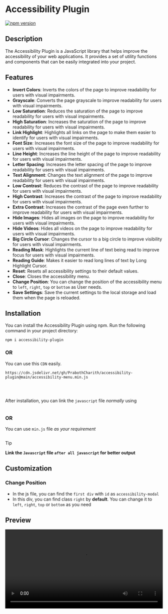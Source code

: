 # Accessibility Plugin

[![npm version](https://badge.fury.io/js/accessibility-plugin.svg)](https://badge.fury.io/js/accessibility-plugin)

## Description

The Accessibility Plugin is a JavaScript library that helps improve the accessibility of your web applications. It provides a set of utility functions and components that can be easily integrated into your project.

## Features

- **Invert Colors**: Inverts the colors of the page to improve readability for users with visual impairments.
- **Grayscale**: Converts the page grayscale to improve readability for users with visual impairments.
- **Low Saturation**: Reduces the saturation of the page to improve readability for users with visual impairments.
- **High Saturation**: Increases the saturation of the page to improve readability for users with visual impairments.
- **Link Highlight**: Highlights all links on the page to make them easier to identify for users with visual impairments.
- **Font Size**: Increases the font size of the page to improve readability for users with visual impairments.
- **Line Height**: Increases the line height of the page to improve readability for users with visual impairments.
- **Letter Spacing**: Increases the letter spacing of the page to improve readability for users with visual impairments.
- **Text Alignment**: Changes the text alignment of the page to improve readability for users with visual impairments.
- **Low Contrast**: Reduces the contrast of the page to improve readability for users with visual impairments.
- **High Contrast**: Increases the contrast of the page to improve readability for users with visual impairments.
- **Extra Contrast**: Increases the contrast of the page even further to improve readability for users with visual impairments.
- **Hide Images**: Hides all images on the page to improve readability for users with visual impairments.
- **Hide Videos**: Hides all videos on the page to improve readability for users with visual impairments.
- **Big Circle Cursor**: Changes the cursor to a big circle to improve visibility for users with visual impairments.
- **Reading Mask**: Highlights the current line of text being read to improve focus for users with visual impairments.
- **Reading Guide**: Makes it easier to read long lines of text by Long Highlight Cursor.
- **Reset**: Resets all accessibility settings to their default values.
- **Close**: Closes the accessibility menu.
- **Change Position**: You can change the position of the accessibility menu to `left`, `right`, `top` or `bottom` as User needs.
- **Save Settings**: Save the current settings to the local storage and load them when the page is reloaded.

## Installation

You can install the Accessibility Plugin using npm. Run the following command in your project directory:

<pre><code>npm i accessibility-plugin</code></pre>

### OR

You can use this `CDN` easily.

<pre><code>https://cdn.jsdelivr.net/gh/PrabothCharith/accessibility-plugin@main/accessibility-menu.min.js</code></pre>
<pre><code><script src="https://cdn.jsdelivr.net/gh/PrabothCharith/accessibility-plugin@main/accessibility-menu.min.js"></script></code></pre>

<br/>

After installation, you can link the `javascript` file _normally_ using
<pre><code><script src="node_modules/accessibility-plugin/accessibility-menu.js"></script></code></pre>

### OR

You can use `min.js` file _as your requirement_
<pre><code><script src="node_modules/accessibility-plugin/accessibility-menu.min.js"></script></code></pre>

>[!tip]
> **Link the `Javascript` file `after all javascript` for better output**

## Customization

### Change Position

- In the js file, you can find the `first div` with `id` as `accessibility-modal`
- In this div, you can find class `right` by **default**. You can change it to `left`, `right`, `top` or `bottom` as you need


## Preview

<video style='width:100%; height:auto;' src='https://github.com/PrabothCharith/accessibility-plugin/assets/91902549/e310ea92-e434-4c35-a2d5-f1c99547e98e'></video>

